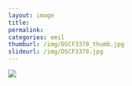 ```yaml
---
layout: image
title: 
permalink: 
categories: emil
thumburl: /img/DSCF3378_thumb.jpg
slideurl: /img/DSCF3378.jpg 
---
```

![](/img/DSCF3378.jpg)


